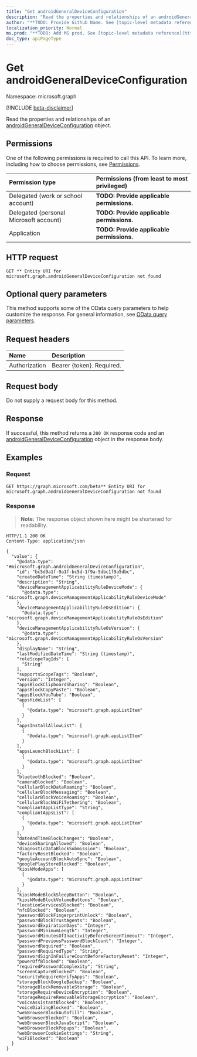 ```yaml
---
title: "Get androidGeneralDeviceConfiguration"
description: "Read the properties and relationships of an androidGeneralDeviceConfiguration object."
author: "**TODO: Provide Github Name. See [topic-level metadata reference](https://msgo.azurewebsites.net/add/document/guidelines/metadata.html#topic-level-metadata)**"
localization_priority: Normal
ms.prod: "**TODO: Add MS prod. See [topic-level metadata reference](https://msgo.azurewebsites.net/add/document/guidelines/metadata.html#topic-level-metadata)**"
doc_type: apiPageType
---
```


# Get androidGeneralDeviceConfiguration
Namespace: microsoft.graph

[!INCLUDE [beta-disclaimer](../../includes/beta-disclaimer.md)]

Read the properties and relationships of an [androidGeneralDeviceConfiguration](../resources/androidgeneraldeviceconfiguration.md) object.

## Permissions
One of the following permissions is required to call this API. To learn more, including how to choose permissions, see [Permissions](/graph/permissions-reference).

|Permission type|Permissions (from least to most privileged)|
|:---|:---|
|Delegated (work or school account)|**TODO: Provide applicable permissions.**|
|Delegated (personal Microsoft account)|**TODO: Provide applicable permissions.**|
|Application|**TODO: Provide applicable permissions.**|

## HTTP request

<!-- {
  "blockType": "ignored"
}
-->
``` http
GET ** Entity URI for microsoft.graph.androidGeneralDeviceConfiguration not found
```

## Optional query parameters
This method supports some of the OData query parameters to help customize the response. For general information, see [OData query parameters](/graph/query-parameters).

## Request headers
|Name|Description|
|:---|:---|
|Authorization|Bearer {token}. Required.|

## Request body
Do not supply a request body for this method.

## Response

If successful, this method returns a `200 OK` response code and an [androidGeneralDeviceConfiguration](../resources/androidgeneraldeviceconfiguration.md) object in the response body.

## Examples

### Request
<!-- {
  "blockType": "request",
  "name": "get_androidgeneraldeviceconfiguration"
}
-->
``` http
GET https://graph.microsoft.com/beta** Entity URI for microsoft.graph.androidGeneralDeviceConfiguration not found
```


### Response
>**Note:** The response object shown here might be shortened for readability.
<!-- {
  "blockType": "response",
  "truncated": true,
  "@odata.type": "microsoft.graph.androidGeneralDeviceConfiguration"
}
-->
``` http
HTTP/1.1 200 OK
Content-Type: application/json

{
  "value": {
    "@odata.type": "#microsoft.graph.androidGeneralDeviceConfiguration",
    "id": "bc5d9a1f-9a1f-bc5d-1f9a-5dbc1f9a5dbc",
    "createdDateTime": "String (timestamp)",
    "description": "String",
    "deviceManagementApplicabilityRuleDeviceMode": {
      "@odata.type": "microsoft.graph.deviceManagementApplicabilityRuleDeviceMode"
    },
    "deviceManagementApplicabilityRuleOsEdition": {
      "@odata.type": "microsoft.graph.deviceManagementApplicabilityRuleOsEdition"
    },
    "deviceManagementApplicabilityRuleOsVersion": {
      "@odata.type": "microsoft.graph.deviceManagementApplicabilityRuleOsVersion"
    },
    "displayName": "String",
    "lastModifiedDateTime": "String (timestamp)",
    "roleScopeTagIds": [
      "String"
    ],
    "supportsScopeTags": "Boolean",
    "version": "Integer",
    "appsBlockClipboardSharing": "Boolean",
    "appsBlockCopyPaste": "Boolean",
    "appsBlockYouTube": "Boolean",
    "appsHideList": [
      {
        "@odata.type": "microsoft.graph.appListItem"
      }
    ],
    "appsInstallAllowList": [
      {
        "@odata.type": "microsoft.graph.appListItem"
      }
    ],
    "appsLaunchBlockList": [
      {
        "@odata.type": "microsoft.graph.appListItem"
      }
    ],
    "bluetoothBlocked": "Boolean",
    "cameraBlocked": "Boolean",
    "cellularBlockDataRoaming": "Boolean",
    "cellularBlockMessaging": "Boolean",
    "cellularBlockVoiceRoaming": "Boolean",
    "cellularBlockWiFiTethering": "Boolean",
    "compliantAppListType": "String",
    "compliantAppsList": [
      {
        "@odata.type": "microsoft.graph.appListItem"
      }
    ],
    "dateAndTimeBlockChanges": "Boolean",
    "deviceSharingAllowed": "Boolean",
    "diagnosticDataBlockSubmission": "Boolean",
    "factoryResetBlocked": "Boolean",
    "googleAccountBlockAutoSync": "Boolean",
    "googlePlayStoreBlocked": "Boolean",
    "kioskModeApps": [
      {
        "@odata.type": "microsoft.graph.appListItem"
      }
    ],
    "kioskModeBlockSleepButton": "Boolean",
    "kioskModeBlockVolumeButtons": "Boolean",
    "locationServicesBlocked": "Boolean",
    "nfcBlocked": "Boolean",
    "passwordBlockFingerprintUnlock": "Boolean",
    "passwordBlockTrustAgents": "Boolean",
    "passwordExpirationDays": "Integer",
    "passwordMinimumLength": "Integer",
    "passwordMinutesOfInactivityBeforeScreenTimeout": "Integer",
    "passwordPreviousPasswordBlockCount": "Integer",
    "passwordRequired": "Boolean",
    "passwordRequiredType": "String",
    "passwordSignInFailureCountBeforeFactoryReset": "Integer",
    "powerOffBlocked": "Boolean",
    "requiredPasswordComplexity": "String",
    "screenCaptureBlocked": "Boolean",
    "securityRequireVerifyApps": "Boolean",
    "storageBlockGoogleBackup": "Boolean",
    "storageBlockRemovableStorage": "Boolean",
    "storageRequireDeviceEncryption": "Boolean",
    "storageRequireRemovableStorageEncryption": "Boolean",
    "voiceAssistantBlocked": "Boolean",
    "voiceDialingBlocked": "Boolean",
    "webBrowserBlockAutofill": "Boolean",
    "webBrowserBlocked": "Boolean",
    "webBrowserBlockJavaScript": "Boolean",
    "webBrowserBlockPopups": "Boolean",
    "webBrowserCookieSettings": "String",
    "wiFiBlocked": "Boolean"
  }
}
```

